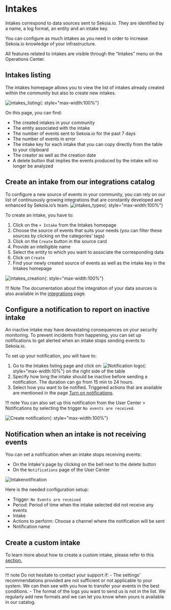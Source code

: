 # Intakes
Intakes correspond to data sources sent to Sekoia.io. They are identified by a name, a log format, an entity and an intake key.

You can configure as much intakes as you need in order to increase Sekoia.io knowledge of your infrastructure.

All features related to intakes are visible through the “Intakes” menu on the Operations Center.
## Intakes listing
The intakes homepage allows you to view the list of intakes already created within the community but also to create new intakes.

![intakes_listing](/assets/operation_center/intakes/intakes-listing.png){: style="max-width:100%"}

On this page, you can find:

- The created intakes in your community
- The entity associated with the intake
- The number of events sent to Sekoia.io for the past 7 days
- The number of events in error
- The intake key for each intake that you can copy directly from the table to your clipboard
- The creator as well as the creation date
- A delete button that implies the events produced by the intake will no longer be analyzed



## Create an intake from our integrations catalog
To configure a new source of events in your community, you can rely on our list of continuously growing integrations that are constantly developed and enhanced by Sekoia.io’s team.
![intakes_types](/assets/operation_center/intakes/intakes-types.png){: style="max-width:100%"}

To create an intake, you have to:

1. Click on the `+ Intake` from the Intakes homepage
2. Choose the source of events that suits your needs (you can filter these sources by clicking on the categories’ tags)
3. Click on the `Create` button in the source card
4. Provide an intelligible name
5. Select the entity to which you want to associate the corresponding data
6. Click on `Create`
7. Find your newly created source of events as well as the intake key in the Intakes homepage

![intakes_creation](/assets/operation_center/intakes/modal-intake-creation.png){: style="max-width:100%"}

!!! Note
    The documentation about the integration of your data sources is also available in the [integrations](integrations/index.md) page.

## Configure a notification to report on inactive intake
An inactive intake may have devastating consequences on your security monitoring. To prevent incidents from happening, you can set up notifications to get alerted when an intake stops sending events to Sekoia.io.

To set up your notification, you will have to:

1. Go to the Intakes listing page and click on:  ![Notification logo](/assets/operation_center/intakes/Monitor_intake_logo.png){: style="max-width:10%"} on the right side of the table
2. Specify how long the intake should be inactive before sending a notification. The duration can go from 15 min to 24 hours.
3. Select how you want to be notified. Triggered actions that are available are mentioned in the page [Turn on notifications](/getting_started/notifications-Listing_Creation).

!!! note
     You can also set up this notification from the User Center > Notifications by selecting the trigger `No events are received`.

![Create notification](/assets/operation_center/intakes/Monitor_intake_create_notification.png){: style="max-width:100%"}


## Notification when an intake is not receiving events

You can set a notification when an intake stops receiving events:

- On the Intake's page by clicking on the bell next to the delete button
- On the `Notifications` page of the User Center

![Intakenotification](/assets/operation_center/intakes/2022-12-30_16h35_06.png)

Here is the needed configuration setup:

- Trigger: `No Events are received`
- Period: Period of time when the intake selected did not receive any events
- Intake
- Actions to perform:  Choose a channel where the notification will be sent
- Notification name

## Create a custom intake

To learn more about how to create a custom intake, please refer to this [section.](/../../develop/guides/format/create_a_format.md)

---

!!! note
    Do not hesitate to contact your support if:
    - The settings’ recommendations provided are not sufficient or not applicable to your system. We can then see with you how to transfer your events in the best conditions.
    - The format of the logs you want to send us is not in the list. We regularly add new formats and we can let you know when yours is available in our catalog.
